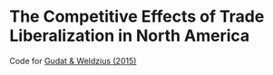 # The Competitive Effects of Trade Liberalization in North America
Code for [Gudat &amp; Weldzius (2015)](http://webspace.qmul.ac.uk/ngudat/research/tradepaper/Talk_Milan.pdf)
